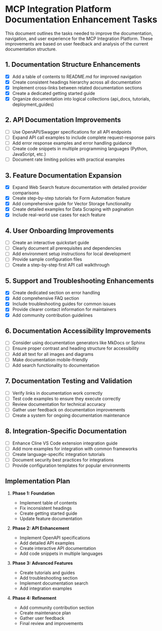 # MCP Integration Platform Documentation Enhancement Tasks

This document outlines the tasks needed to improve the documentation, navigation, and user experience for the MCP Integration Platform. These improvements are based on user feedback and analysis of the current documentation structure.

## 1. Documentation Structure Enhancements

- [x] Add a table of contents to README.md for improved navigation
- [x] Create consistent headings hierarchy across all documentation
- [x] Implement cross-links between related documentation sections
- [x] Create a dedicated getting started guide
- [x] Organize documentation into logical collections (api_docs, tutorials, deployment_guides)

## 2. API Documentation Improvements

- [ ] Use OpenAPI/Swagger specifications for all API endpoints
- [ ] Expand API call examples to include complete request-response pairs
- [ ] Add error response examples and error handling guidance
- [ ] Create code snippets in multiple programming languages (Python, JavaScript, etc.)
- [ ] Document rate limiting policies with practical examples

## 3. Feature Documentation Expansion

- [x] Expand Web Search feature documentation with detailed provider comparisons
- [x] Create step-by-step tutorials for Form Automation feature
- [x] Add comprehensive guide for Vector Storage functionality
- [x] Create detailed examples for Data Scraping with pagination
- [x] Include real-world use cases for each feature

## 4. User Onboarding Improvements

- [ ] Create an interactive quickstart guide
- [ ] Clearly document all prerequisites and dependencies
- [ ] Add environment setup instructions for local development
- [ ] Provide sample configuration files
- [ ] Create a step-by-step first API call walkthrough

## 5. Support and Troubleshooting Enhancements

- [x] Create dedicated section on error handling
- [x] Add comprehensive FAQ section
- [x] Include troubleshooting guides for common issues
- [x] Provide clearer contact information for maintainers
- [x] Add community contribution guidelines

## 6. Documentation Accessibility Improvements

- [ ] Consider using documentation generators like MkDocs or Sphinx
- [ ] Ensure proper contrast and heading structure for accessibility
- [ ] Add alt text for all images and diagrams
- [ ] Make documentation mobile-friendly
- [ ] Add search functionality to documentation

## 7. Documentation Testing and Validation

- [ ] Verify links in documentation work correctly
- [ ] Test code examples to ensure they execute correctly
- [ ] Review documentation for technical accuracy
- [ ] Gather user feedback on documentation improvements
- [ ] Create a system for ongoing documentation maintenance

## 8. Integration-Specific Documentation

- [ ] Enhance Cline VS Code extension integration guide
- [ ] Add more examples for integration with common frameworks
- [ ] Create language-specific integration tutorials
- [ ] Document security best practices for integrations
- [ ] Provide configuration templates for popular environments

## Implementation Plan

1. **Phase 1: Foundation**
   - Implement table of contents
   - Fix inconsistent headings
   - Create getting started guide
   - Update feature documentation

2. **Phase 2: API Enhancement**
   - Implement OpenAPI specifications
   - Add detailed API examples
   - Create interactive API documentation
   - Add code snippets in multiple languages

3. **Phase 3: Advanced Features**
   - Create tutorials and guides
   - Add troubleshooting section
   - Implement documentation search
   - Add integration examples

4. **Phase 4: Refinement**
   - Add community contribution section
   - Create maintenance plan
   - Gather user feedback
   - Final review and improvements
